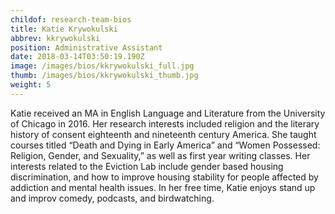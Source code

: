 ```yaml
---
childof: research-team-bios
title: Katie Krywokulski
abbrev: kkrywokulski
position: Administrative Assistant
date: 2018-03-14T03:50:19.190Z
image: /images/bios/kkrywokulski_full.jpg
thumb: /images/bios/kkrywokulski_thumb.jpg
weight: 5
---
```

Katie received an MA in English Language and Literature from the University of Chicago in 2016. Her research interests included religion and the literary history of consent eighteenth and nineteenth century America. She taught courses titled “Death and Dying in Early America” and “Women Possessed: Religion, Gender, and Sexuality,” as well as first year writing classes. Her interests related to the Eviction Lab include gender based housing discrimination, and how to improve housing stability for people affected by addiction and mental health issues. In her free time, Katie enjoys stand up and improv comedy, podcasts, and birdwatching.
